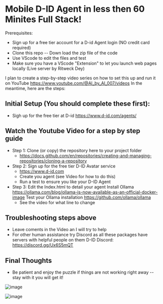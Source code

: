 # Mobile D-ID Agent in less then 60 Minites Full Stack!

Prerequisites:
 - Sign up for a free tier account for a D-id Agent login (NO credit card required)
 - Clone this repo -- Down load the zip file of the code
 - Use VScode to edit the files and test
 - Make sure you have a VScode "Extension" to let you launch web pages locally (Live server by Ritweck Dey)

I plan to create a step-by-step video series on how to set this up and run it on YouTube
https://www.youtube.com/@AI_by_AI_007/videos In the meantime, here are the steps:

## Initial Setup (You should complete these first):
- Sigh up for the free tier at D-id  https://www.d-id.com/agents/

## Watch the Youtube Video for a step by step guide
* Step 1:  Clone (or copy) the repository here to your project folder
    * https://docs.github.com/en/repositories/creating-and-managing-repositories/cloning-a-repository
* Step 2:  Sign up for the free tier D-ID Avatar service
    * https://www.d-id.com
    * Create you agent (see Video for how to do this)
    * Run a test to ensure you like your D-ID Agent
* Step 3:  Edit the Index.html to detail your agent Install Ollama https://ollama.com/blog/ollama-is-now-available-as-an-official-docker-image Test your Ollama installation https://github.com/ollama/ollama
    * See the video for what line to change

## Troubleshooting steps above 
* Leave coments in the Video an I will try to help
* For other human assistance try Discord as all these packages have servers with helpful people on them
        D-ID Discord: https://discord.gg/Ux6S5mQT

## Final Thoughts
* Be patient and enjoy the puzzle if things are not working right away -- stay with it you will get it!
  
![image](https://github.com/jjmlovesgit/didembed/assets/47751509/6ac7a1cc-01a3-4365-a22a-099a6f6f97d9)

![image](https://github.com/jjmlovesgit/didembed/assets/47751509/9562030a-eea4-41be-8907-c19de348d16c)



